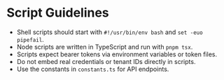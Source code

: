 # Script Guidelines

- Shell scripts should start with `#!/usr/bin/env bash` and `set -euo pipefail`.
- Node scripts are written in TypeScript and run with `pnpm tsx`.
- Scripts expect bearer tokens via environment variables or token files.
- Do not embed real credentials or tenant IDs directly in scripts.
- Use the constants in `constants.ts` for API endpoints.
